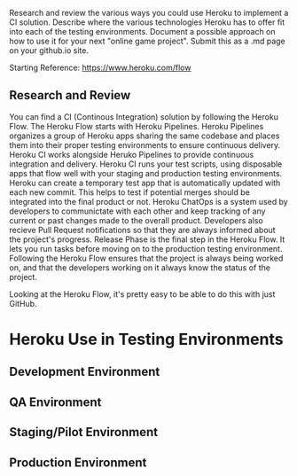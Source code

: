 Research and review the various ways you could use Heroku to implement a CI solution. Describe where the various technologies Heroku has to offer fit into each of the testing environments. Document a possible approach on how to use it for your next "online game project". Submit this as a .md page on your github.io site.

Starting Reference: https://www.heroku.com/flow

## Research and Review

You can find a CI (Continous Integration) solution by following the Heroku Flow. The Heroku Flow starts with Heroku Pipelines. Heroku Pipelines organizes a group of Heroku apps sharing the same codebase and places them into their proper testing environments to ensure continuous delivery. Heroku CI works alongside Heruko Pipelines to provide continuous integration and delivery. Heroku CI runs your test scripts, using disposable apps that flow well with your staging and production testing environments. Heroku can create a temporary test app that is automatically updated with each new commit. This helps to test if potential merges should be integrated into the final product or not. Heroku ChatOps is a system used by developers to communictate with each other and keep tracking of any current or past changes made to the overall product. Developers also recieve Pull Request notifications so that they are always informed about the project's progress. Release Phase is the final step in the Heroku Flow. It lets you run tasks before moving on to the production testing environment. Following the Heroku Flow ensures that the project is always being worked on, and that the developers working on it always know the status of the project.

Looking at the Heroku Flow, it's pretty easy to be able to do this with just GitHub.

# Heroku Use in Testing Environments

## Development Environment

## QA Environment

## Staging/Pilot Environment

## Production Environment

